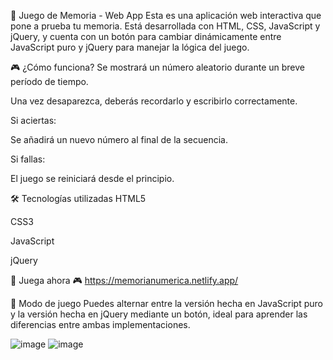🧠 Juego de Memoria - Web App
Esta es una aplicación web interactiva que pone a prueba tu memoria. Está desarrollada con HTML, CSS, JavaScript y jQuery, y cuenta con un botón para cambiar dinámicamente entre JavaScript puro y jQuery para manejar la lógica del juego.

🎮 ¿Cómo funciona?
Se mostrará un número aleatorio durante un breve período de tiempo.

Una vez desaparezca, deberás recordarlo y escribirlo correctamente.

Si aciertas:

Se añadirá un nuevo número al final de la secuencia.

Si fallas:

El juego se reiniciará desde el principio.

🛠 Tecnologías utilizadas
HTML5

CSS3

JavaScript

jQuery


🔗 Juega ahora
🎮 https://memorianumerica.netlify.app/


🔁 Modo de juego
Puedes alternar entre la versión hecha en JavaScript puro y la versión hecha en jQuery mediante un botón, ideal para aprender las diferencias entre ambas implementaciones.


![image](https://github.com/user-attachments/assets/f1add832-3af6-4a2b-8b69-fdd346c9efe8)
![image](https://github.com/user-attachments/assets/0aaae1c3-81b6-43f3-89b9-750986edb4d7)
